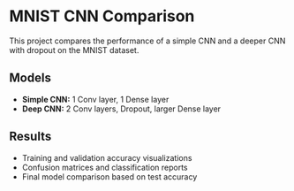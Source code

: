 # MNIST CNN Comparison

This project compares the performance of a simple CNN and a deeper CNN with dropout on the MNIST dataset.

## Models
- **Simple CNN:** 1 Conv layer, 1 Dense layer
- **Deep CNN:** 2 Conv layers, Dropout, larger Dense layer

## Results
- Training and validation accuracy visualizations
- Confusion matrices and classification reports
- Final model comparison based on test accuracy


